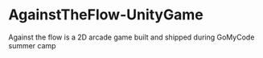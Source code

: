 # AgainstTheFlow-UnityGame
Against the flow is a 2D arcade game built and shipped during GoMyCode summer camp 
